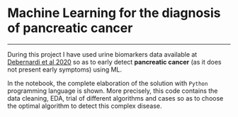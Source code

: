 # Machine Learning for the diagnosis of pancreatic cancer
---
During this project I have used urine biomarkers data available at [Debernardi et al 2020](https://journals.plos.org/plosmedicine/article?id=10.1371/journal.pmed.1003489) so as to early detect **pancreatic cancer** (as it does not present early symptoms) using ML.

In the notebook, the complete elaboration of the solution with `Python` programming language is shown. More precisely, this code contains the data cleaning, EDA, trial of different algorithms and cases so as to choose the optimal algorithm to detect this complex disease.